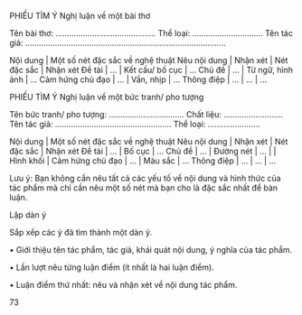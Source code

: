 PHIẾU TÌM Ý
Nghị luận về một bài thơ

Tên bài thơ: ............................................ Thể loại: ...............................
Tên tác giả: ........................................................................................

Nội dung | Một số nét đặc sắc về nghệ thuật
Nêu nội dung | Nhận xét | Nét đặc sắc | Nhận xét
Đề tài | ... | Kết cấu/ bố cục | ...
Chủ đề | ... | Từ ngữ, hình ảnh | ...
Cảm hứng chủ đạo | ... | Vần, nhịp | ...
Thông điệp | ... | ... | ...

PHIẾU TÌM Ý
Nghị luận về một bức tranh/ pho tượng

Tên bức tranh/ pho tượng: ................................. Chất liệu: ..........................
Tên tác giả: ................................................... Thể loại: .......................

Nội dung | Một số nét đặc sắc về nghệ thuật
Nêu nội dung | Nhận xét | Nét đặc sắc | Nhận xét
Đề tài | ... | Bố cục | ...
Chủ đề | ... | Đường nét | ...
 | | Hình khối |
Cảm hứng chủ đạo | ... | Màu sắc | ...
Thông điệp | ... | ... | ...

Lưu ý: Bạn không cần nêu tất cả các yếu tố về nội dung và hình thức của tác phẩm mà chỉ cần nêu một số nét mà bạn cho là đặc sắc nhất để bàn luận.

Lập dàn ý

Sắp xếp các ý đã tìm thành một dàn ý.

• Giới thiệu tên tác phẩm, tác giả, khái quát nội dung, ý nghĩa của tác phẩm.

• Lần lượt nêu từng luận điểm (ít nhất là hai luận điểm).

• Luận điểm thứ nhất: nêu và nhận xét về nội dung tác phẩm.

73